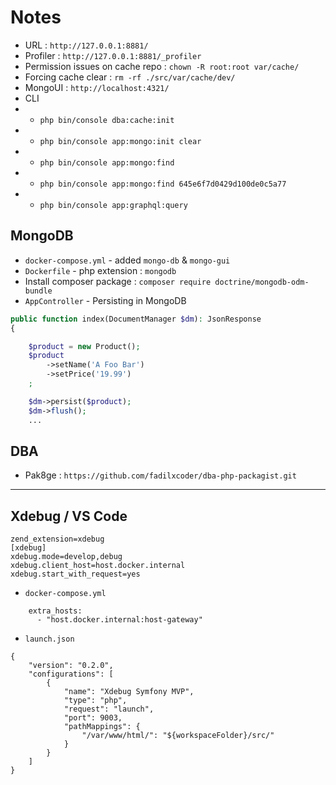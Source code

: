 # Notes

- URL : `http://127.0.0.1:8881/`
- Profiler : `http://127.0.0.1:8881/_profiler`
- Permission issues on cache repo : `chown -R root:root var/cache/`
- Forcing cache clear : `rm -rf ./src/var/cache/dev/`
- MongoUI : `http://localhost:4321/`
- CLI
- - `php bin/console dba:cache:init`
- - `php bin/console app:mongo:init clear`
- - `php bin/console app:mongo:find`
- - `php bin/console app:mongo:find 645e6f7d0429d100de0c5a77`
- - `php bin/console app:graphql:query`

## MongoDB

- `docker-compose.yml` - added `mongo-db` & `mongo-gui`
- `Dockerfile` - php extension : `mongodb`
- Install composer package : `composer require doctrine/mongodb-odm-bundle`
- `AppController` - Persisting in MongoDB

```php
public function index(DocumentManager $dm): JsonResponse
{

    $product = new Product();
    $product
        ->setName('A Foo Bar')
        ->setPrice('19.99')
    ;

    $dm->persist($product);
    $dm->flush();
    ...
```

## DBA

- Pak8ge : `https://github.com/fadilxcoder/dba-php-packagist.git`

--- 
## Xdebug / VS Code


```
zend_extension=xdebug
[xdebug]
xdebug.mode=develop,debug
xdebug.client_host=host.docker.internal
xdebug.start_with_request=yes
```

- `docker-compose.yml`

```
    extra_hosts:
      - "host.docker.internal:host-gateway"
```

- `launch.json`

```
{
    "version": "0.2.0",
    "configurations": [
        {
            "name": "Xdebug Symfony MVP",
            "type": "php",
            "request": "launch",
            "port": 9003,
            "pathMappings": {
                "/var/www/html/": "${workspaceFolder}/src/"
            }
        }
    ]
}
```

<img src="./_docs/xdebug-vscode.png" alt=""/>
